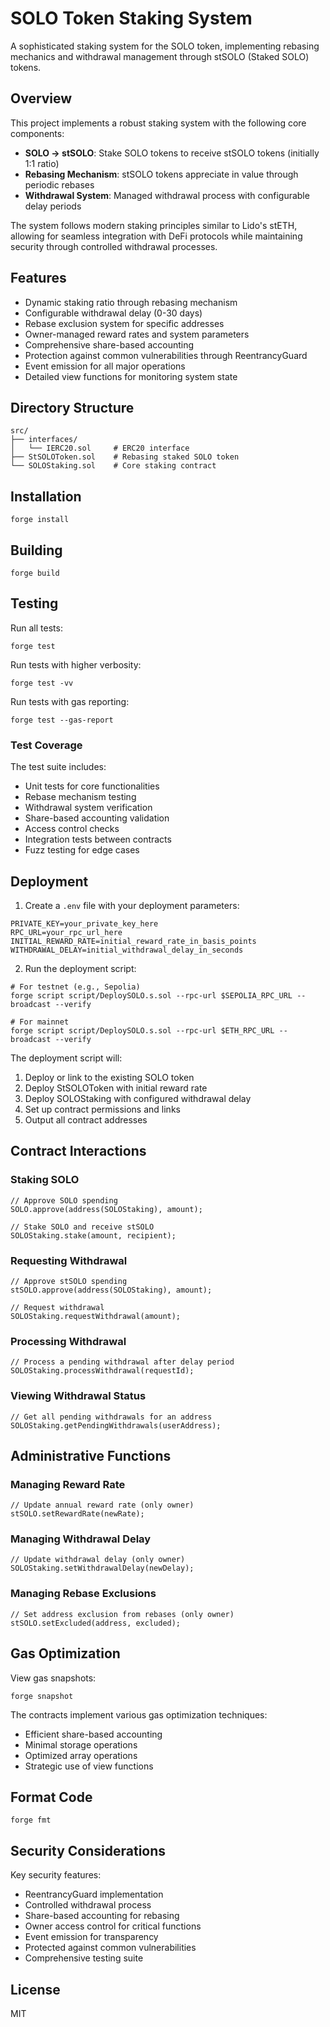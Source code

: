 # SOLO Token Staking System

A sophisticated staking system for the SOLO token, implementing rebasing mechanics and withdrawal management through stSOLO (Staked SOLO) tokens.

## Overview

This project implements a robust staking system with the following core components:

- **SOLO → stSOLO**: Stake SOLO tokens to receive stSOLO tokens (initially 1:1 ratio)
- **Rebasing Mechanism**: stSOLO tokens appreciate in value through periodic rebases
- **Withdrawal System**: Managed withdrawal process with configurable delay periods

The system follows modern staking principles similar to Lido's stETH, allowing for seamless integration with DeFi protocols while maintaining security through controlled withdrawal processes.

## Features

- Dynamic staking ratio through rebasing mechanism
- Configurable withdrawal delay (0-30 days)
- Rebase exclusion system for specific addresses
- Owner-managed reward rates and system parameters
- Comprehensive share-based accounting
- Protection against common vulnerabilities through ReentrancyGuard
- Event emission for all major operations
- Detailed view functions for monitoring system state

## Directory Structure

```
src/
├── interfaces/
│   └── IERC20.sol     # ERC20 interface
├── StSOLOToken.sol    # Rebasing staked SOLO token
└── SOLOStaking.sol    # Core staking contract
```

## Installation

```shell
forge install
```

## Building

```shell
forge build
```

## Testing

Run all tests:
```shell
forge test
```

Run tests with higher verbosity:
```shell
forge test -vv
```

Run tests with gas reporting:
```shell
forge test --gas-report
```

### Test Coverage

The test suite includes:
- Unit tests for core functionalities
- Rebase mechanism testing
- Withdrawal system verification
- Share-based accounting validation
- Access control checks
- Integration tests between contracts
- Fuzz testing for edge cases

## Deployment

1. Create a `.env` file with your deployment parameters:
```env
PRIVATE_KEY=your_private_key_here
RPC_URL=your_rpc_url_here
INITIAL_REWARD_RATE=initial_reward_rate_in_basis_points
WITHDRAWAL_DELAY=initial_withdrawal_delay_in_seconds
```

2. Run the deployment script:
```shell
# For testnet (e.g., Sepolia)
forge script script/DeploySOLO.s.sol --rpc-url $SEPOLIA_RPC_URL --broadcast --verify

# For mainnet
forge script script/DeploySOLO.s.sol --rpc-url $ETH_RPC_URL --broadcast --verify
```

The deployment script will:
1. Deploy or link to the existing SOLO token
2. Deploy StSOLOToken with initial reward rate
3. Deploy SOLOStaking with configured withdrawal delay
4. Set up contract permissions and links
5. Output all contract addresses

## Contract Interactions

### Staking SOLO

```solidity
// Approve SOLO spending
SOLO.approve(address(SOLOStaking), amount);

// Stake SOLO and receive stSOLO
SOLOStaking.stake(amount, recipient);
```

### Requesting Withdrawal

```solidity
// Approve stSOLO spending
stSOLO.approve(address(SOLOStaking), amount);

// Request withdrawal
SOLOStaking.requestWithdrawal(amount);
```

### Processing Withdrawal

```solidity
// Process a pending withdrawal after delay period
SOLOStaking.processWithdrawal(requestId);
```

### Viewing Withdrawal Status

```solidity
// Get all pending withdrawals for an address
SOLOStaking.getPendingWithdrawals(userAddress);
```

## Administrative Functions

### Managing Reward Rate

```solidity
// Update annual reward rate (only owner)
stSOLO.setRewardRate(newRate);
```

### Managing Withdrawal Delay

```solidity
// Update withdrawal delay (only owner)
SOLOStaking.setWithdrawalDelay(newDelay);
```

### Managing Rebase Exclusions

```solidity
// Set address exclusion from rebases (only owner)
stSOLO.setExcluded(address, excluded);
```

## Gas Optimization

View gas snapshots:
```shell
forge snapshot
```

The contracts implement various gas optimization techniques:
- Efficient share-based accounting
- Minimal storage operations
- Optimized array operations
- Strategic use of view functions

## Format Code

```shell
forge fmt
```

## Security Considerations

Key security features:
- ReentrancyGuard implementation
- Controlled withdrawal process
- Share-based accounting for rebasing
- Owner access control for critical functions
- Event emission for transparency
- Protected against common vulnerabilities
- Comprehensive testing suite

## License

MIT
